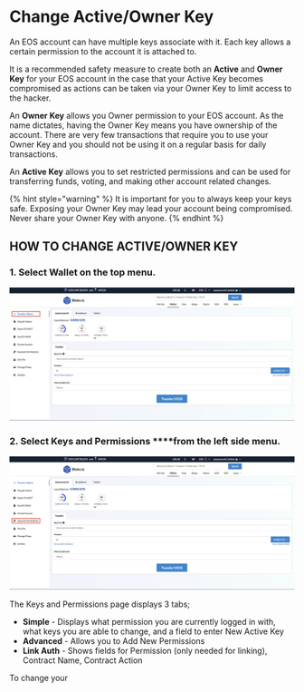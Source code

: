 # Change Active/Owner Key

An EOS account can have multiple keys associate with it. Each key allows a certain permission to the account it is attached to.

It is a recommended safety measure to create both an **Active** and **Owner Key** for your EOS account in the case that your Active Key becomes compromised as actions can be taken via your Owner Key to limit access to the hacker.

An **Owner Key** allows you Owner permission to your EOS account. As the name dictates, having the Owner Key means you have ownership of the account. There are very few transactions that require you to use your Owner Key and you should not be using it on a regular basis for daily transactions.

An **Active Key** allows you to set restricted permissions and can be used for transferring funds, voting, and making other account related changes. 

{% hint style="warning" %}
It is important for you to always keep your keys safe. Exposing your Owner Key may lead your account being compromised. Never share your Owner Key with anyone.
{% endhint %}

## HOW TO CHANGE ACTIVE/OWNER KEY

### 1. Select **Wallet** on the top menu.

![](../../.gitbook/assets/image%20%287%29.png)

### 2. Select Keys and Permissions ****from the left side menu.

![](../../.gitbook/assets/image%20%286%29.png)

The Keys and Permissions page displays 3 tabs;

* **Simple** - Displays what permission you are currently logged in with, what keys you are able to change, and a field to enter New Active Key
* **Advanced** - Allows you to Add New Permissions
* **Link Auth** - Shows fields for Permission \(only needed for linking\), Contract Name, Contract Action

To change your 

